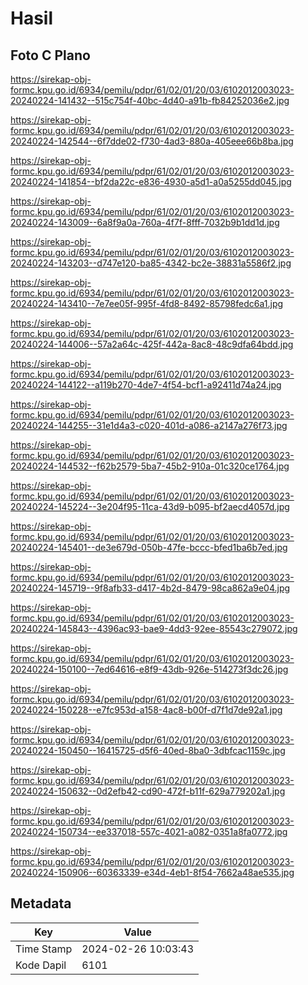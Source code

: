 # Hasil

## Foto C Plano

https://sirekap-obj-formc.kpu.go.id/6934/pemilu/pdpr/61/02/01/20/03/6102012003023-20240224-141432--515c754f-40bc-4d40-a91b-fb84252036e2.jpg

https://sirekap-obj-formc.kpu.go.id/6934/pemilu/pdpr/61/02/01/20/03/6102012003023-20240224-142544--6f7dde02-f730-4ad3-880a-405eee66b8ba.jpg

https://sirekap-obj-formc.kpu.go.id/6934/pemilu/pdpr/61/02/01/20/03/6102012003023-20240224-141854--bf2da22c-e836-4930-a5d1-a0a5255dd045.jpg

https://sirekap-obj-formc.kpu.go.id/6934/pemilu/pdpr/61/02/01/20/03/6102012003023-20240224-143009--6a8f9a0a-760a-4f7f-8fff-7032b9b1dd1d.jpg

https://sirekap-obj-formc.kpu.go.id/6934/pemilu/pdpr/61/02/01/20/03/6102012003023-20240224-143203--d747e120-ba85-4342-bc2e-38831a5586f2.jpg

https://sirekap-obj-formc.kpu.go.id/6934/pemilu/pdpr/61/02/01/20/03/6102012003023-20240224-143410--7e7ee05f-995f-4fd8-8492-85798fedc6a1.jpg

https://sirekap-obj-formc.kpu.go.id/6934/pemilu/pdpr/61/02/01/20/03/6102012003023-20240224-144006--57a2a64c-425f-442a-8ac8-48c9dfa64bdd.jpg

https://sirekap-obj-formc.kpu.go.id/6934/pemilu/pdpr/61/02/01/20/03/6102012003023-20240224-144122--a119b270-4de7-4f54-bcf1-a92411d74a24.jpg

https://sirekap-obj-formc.kpu.go.id/6934/pemilu/pdpr/61/02/01/20/03/6102012003023-20240224-144255--31e1d4a3-c020-401d-a086-a2147a276f73.jpg

https://sirekap-obj-formc.kpu.go.id/6934/pemilu/pdpr/61/02/01/20/03/6102012003023-20240224-144532--f62b2579-5ba7-45b2-910a-01c320ce1764.jpg

https://sirekap-obj-formc.kpu.go.id/6934/pemilu/pdpr/61/02/01/20/03/6102012003023-20240224-145224--3e204f95-11ca-43d9-b095-bf2aecd4057d.jpg

https://sirekap-obj-formc.kpu.go.id/6934/pemilu/pdpr/61/02/01/20/03/6102012003023-20240224-145401--de3e679d-050b-47fe-bccc-bfed1ba6b7ed.jpg

https://sirekap-obj-formc.kpu.go.id/6934/pemilu/pdpr/61/02/01/20/03/6102012003023-20240224-145719--9f8afb33-d417-4b2d-8479-98ca862a9e04.jpg

https://sirekap-obj-formc.kpu.go.id/6934/pemilu/pdpr/61/02/01/20/03/6102012003023-20240224-145843--4396ac93-bae9-4dd3-92ee-85543c279072.jpg

https://sirekap-obj-formc.kpu.go.id/6934/pemilu/pdpr/61/02/01/20/03/6102012003023-20240224-150100--7ed64616-e8f9-43db-926e-514273f3dc26.jpg

https://sirekap-obj-formc.kpu.go.id/6934/pemilu/pdpr/61/02/01/20/03/6102012003023-20240224-150228--e7fc953d-a158-4ac8-b00f-d7f1d7de92a1.jpg

https://sirekap-obj-formc.kpu.go.id/6934/pemilu/pdpr/61/02/01/20/03/6102012003023-20240224-150450--16415725-d5f6-40ed-8ba0-3dbfcac1159c.jpg

https://sirekap-obj-formc.kpu.go.id/6934/pemilu/pdpr/61/02/01/20/03/6102012003023-20240224-150632--0d2efb42-cd90-472f-b11f-629a779202a1.jpg

https://sirekap-obj-formc.kpu.go.id/6934/pemilu/pdpr/61/02/01/20/03/6102012003023-20240224-150734--ee337018-557c-4021-a082-0351a8fa0772.jpg

https://sirekap-obj-formc.kpu.go.id/6934/pemilu/pdpr/61/02/01/20/03/6102012003023-20240224-150906--60363339-e34d-4eb1-8f54-7662a48ae535.jpg


## Metadata

| Key        | Value               |
| ---------- | ------------------- |
| Time Stamp | 2024-02-26 10:03:43 |
| Kode Dapil | 6101                |



